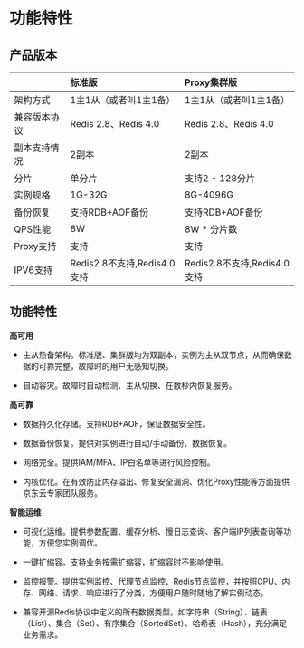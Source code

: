 # 功能特性

## 产品版本

|    |  标准版  |  Proxy集群版 |
| :--- | :---  | :---  |
| 架构方式 |   1主1从（或者叫1主1备）|  	1主1从（或者叫1主1备）	| 
| 兼容版本协议  | 	Redis 2.8、Redis 4.0| 	Redis 2.8、Redis 4.0	| 
| 副本支持情况   | 	2副本| 	2副本	| 
| 分片	| 单分片 | 	支持2 - 128分片	| 
| 实例规格      | 	1G-32G    |  	8G-4096G	| 
| 备份恢复	|   支持RDB+AOF备份    | 支持RDB+AOF备份	   | 
| QPS性能	  |  8W  |  8W * 分片数	  |  
| Proxy支持	  |  支持	  |  支持	  | 
| IPV6支持  |  	Redis2.8不支持,Redis4.0支持  |  	Redis2.8不支持,Redis4.0支持	  |  




##  功能特性

**高可用**

-  主从热备架构。标准版、集群版均为双副本，实例为主从双节点，从而确保数据的可靠完整，故障时的用户无感知切换。

-  自动容灾。故障时自动检测、主从切换、在数秒内恢复服务。

**高可靠**

-  数据持久化存储。支持RDB+AOF，保证数据安全性。

-  数据备份恢复。提供对实例进行自动/手动备份、数据恢复。

-  网络完全。提供IAM/MFA、IP白名单等进行风险控制。

-  内核优化。在有效防止内存溢出、修复安全漏洞、优化Proxy性能等方面提供京东云专家团队服务。


**智能运维**

-  可视化运维。提供参数配置、缓存分析、慢日志查询、客户端IP列表查询等功能，方便您实例调优。

-  一键扩缩容。支持业务按需扩缩容，扩缩容时不影响使用。

-  监控报警。提供实例监控、代理节点监控、Redis节点监控，并按照CPU、内存、网络、请求、响应进行了分类，方便用户随时随地了解实例动态。

-  兼容开源Redis协议中定义的所有数据类型。如字符串（String）、链表（List）、集合（Set）、有序集合（SortedSet）、哈希表（Hash），充分满足业务需求。




